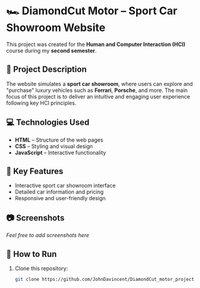 # 🏎️ DiamondCut Motor – Sport Car Showroom Website

This project was created for the **Human and Computer Interaction (HCI)** course during my **second semester**.

## 📌 Project Description

The website simulates a **sport car showroom**, where users can explore and "purchase" luxury vehicles such as **Ferrari**, **Porsche**, and more. The main focus of this project is to deliver an intuitive and engaging user experience following key HCI principles.

## 💻 Technologies Used

- **HTML** – Structure of the web pages  
- **CSS** – Styling and visual design  
- **JavaScript** – Interactive functionality

## 🚗 Key Features

- Interactive sport car showroom interface  
- Detailed car information and pricing  
- Responsive and user-friendly design

## 📷 Screenshots
*Feel free to add screenshots here*

## 📁 How to Run

1. Clone this repository:
   ```bash
   git clone https://github.com/JohnDavincent/DiamondCut_motor_project.git
